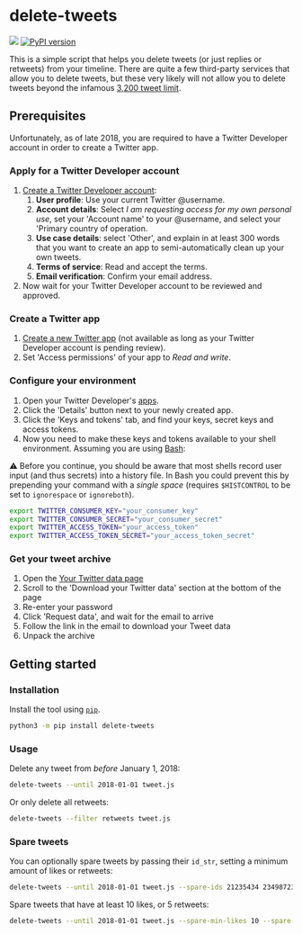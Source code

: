 # delete-tweets

![](https://github.com/theandrebass/delete-tweets/workflows/build/badge.svg)
[![PyPI version](https://badge.fury.io/py/delete-tweets.svg)](https://badge.fury.io/py/delete-tweets)

This is a simple script that helps you delete tweets (or just replies or retweets)
from your timeline. There are quite a few third-party services that allow you
to delete tweets, but these very likely will not allow you to delete tweets beyond
the infamous [3,200 tweet limit](https://web.archive.org/web/20131019125213/https://dev.twitter.com/discussions/276).

## Prerequisites

Unfortunately, as of late 2018, you are required to have a Twitter Developer account
in order to create a Twitter app.

### Apply for a Twitter Developer account

1. [Create a Twitter Developer account](https://developer.twitter.com/en/apply):
    1. **User profile**: Use your current Twitter @username.
    1. **Account details**: Select *I am requesting access for my own personal use*,
      set your 'Account name' to your @username, and select your 'Primary country
      of operation.
    1. **Use case details**: select 'Other', and explain in at least 300 words that
      you want to create an app to semi-automatically clean up your own tweets.
    1. **Terms of service**: Read and accept the terms.
    1. **Email verification**: Confirm your email address.
1. Now wait for your Twitter Developer account to be reviewed and approved.

### Create a Twitter app

1. [Create a new Twitter app](https://developer.twitter.com/en/apps/create) (not
  available as long as your Twitter Developer account is pending review).
1. Set 'Access permissions' of your app to *Read and write*.

### Configure your environment

1. Open your Twitter Developer's [apps](https://developer.twitter.com/en/apps).
1. Click the 'Details' button next to your newly created app.
1. Click the 'Keys and tokens' tab, and find your keys, secret keys and access tokens.
1. Now you need to make these keys and tokens available to your shell environment.
  Assuming you are using [Bash](https://en.wikipedia.org/wiki/Bash_(Unix_shell)):

:warning: Before you continue, you should be aware that most shells record user
input (and thus secrets) into a history file. In Bash you could prevent this by
prepending your command with a _single space_ (requires `$HISTCONTROL` to be set
to `ignorespace` or `ignoreboth`).

```bash
export TWITTER_CONSUMER_KEY="your_consumer_key"
export TWITTER_CONSUMER_SECRET="your_consumer_secret"
export TWITTER_ACCESS_TOKEN="your_access_token"
export TWITTER_ACCESS_TOKEN_SECRET="your_access_token_secret"
```

### Get your tweet archive

1. Open the [Your Twitter data page](https://twitter.com/settings/your_twitter_data)
1. Scroll to the 'Download your Twitter data' section at the bottom of the page
1. Re-enter your password
1. Click 'Request data', and wait for the email to arrive
1. Follow the link in the email to download your Tweet data
1. Unpack the archive

## Getting started

### Installation

Install the tool using [`pip`](https://pip.pypa.io/).

```bash
python3 -m pip install delete-tweets
```

### Usage

Delete any tweet from _before_ January 1, 2018:

```bash
delete-tweets --until 2018-01-01 tweet.js
```

Or only delete all retweets:

```bash
delete-tweets --filter retweets tweet.js
```

### Spare tweets

You can optionally spare tweets by passing their `id_str`, setting a minimum
amount of likes or retweets:

```bash
delete-tweets --until 2018-01-01 tweet.js --spare-ids 21235434 23498723 23498723
```

Spare tweets that have at least 10 likes, or 5 retweets:

```bash
delete-tweets --until 2018-01-01 tweet.js --spare-min-likes 10 --spare-min-retweets 5
```
